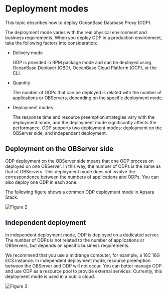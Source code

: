 # Deployment modes

This topic describes how to deploy OceanBase Database Proxy (ODP).

The deployment mode varies with the real physical environment and business requirements. When you deploy ODP in a production environment, take the following factors into consideration:

* Delivery mode

   ODP is provided in RPM package mode and can be deployed using OceanBase Deployer (OBD), OceanBase Cloud Platform (OCP), or the CLI.

* Quantity

   The number of ODPs that can be deployed is related with the number of applications or OBServers, depending on the specific deployment mode.

* Deployment modes

   The response time and resource preemption strategies vary with the deployment mode, and the deployment mode significantly affects the performance. ODP supports two deployment modes: deployment on the OBServer side, and independent deployment.

## Deployment on the OBServer side

ODP deployment on the OBServer side means that one ODP process on deployed on one OBServer. In this way, the number of ODPs is the same as that of OBServers. This deployment mode does not involve the correspondence between the numbers of applications and ODPs. You can also deploy one ODP in each zone.

The following figure shows a common ODP deployment mode in Apsara Stack.

![Figure 2](https://obbusiness-private.oss-cn-shanghai.aliyuncs.com/doc/img/odp/V4.0.0/zh-CN/2.install/3.deploy-02.png)

## Independent deployment

In independent deployment mode, ODP is deployed on a dedicated server. The number of ODPs is not related to the number of applications or OBServers, but depends on specific business requirements.

We recommend that you use a midrange computer, for example, a 16C 16G ECS instance. In independent deployment mode, resource preemption between the OBServer and ODP will not occur. You can better manage ODP and use ODP as a resource pool to provide external services. Currently, this deployment mode is used in a public cloud.

![Figure 3](https://obbusiness-private.oss-cn-shanghai.aliyuncs.com/doc/img/odp/V4.0.0/zh-CN/2.install/3.deploy-03.png)
